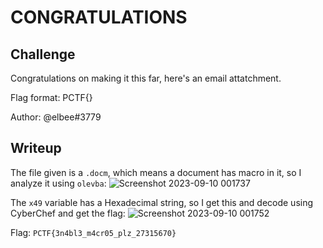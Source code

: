 # **CONGRATULATIONS**
## **Challenge**
Congratulations on making it this far, here's an email attatchment.

Flag format: PCTF{}

Author: @elbee#3779
## **Writeup**
The file given is a `.docm`, which means a document has macro in it, so I analyze it using `olevba`:
![Screenshot 2023-09-10 001737](https://github.com/agj1ss/CTF_Write_up/assets/108376735/e400ac2a-4304-463f-8882-b25c57637b43)

The `x49` variable has a Hexadecimal string, so I get this and decode using CyberChef and get the flag:
![Screenshot 2023-09-10 001752](https://github.com/agj1ss/CTF_Write_up/assets/108376735/0c76fff5-2835-4549-a052-180ed07bda2b)


Flag: `PCTF{3n4bl3_m4cr05_plz_27315670}`
